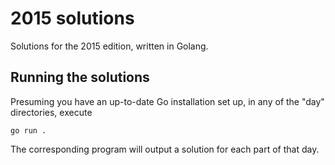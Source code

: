 # 2015 solutions

Solutions for the 2015 edition, written in Golang.

## Running the solutions

Presuming you have an up-to-date Go installation set up, in any of the "day" directories, execute

```
go run .
```

The corresponding program will output a solution for each part of that day.

